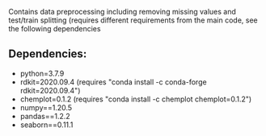 Contains data preprocessing including removing missing values and test/train splitting (requires different requirements from the main code, see the following dependencies

## Dependencies:

- python=3.7.9 
- rdkit=2020.09.4 (requires "conda install -c conda-forge rdkit=2020.09.4")
- chemplot=0.1.2 (requires "conda install -c chemplot chemplot=0.1.2")
- numpy==1.20.5
- pandas==1.2.2
- seaborn==0.11.1
